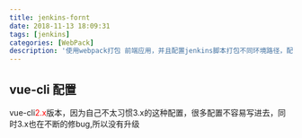 ```yaml
---
title: jenkins-fornt
date: 2018-11-13 18:09:31
tags: [jenkins]
categories: [WebPack]
description: '使用webpack打包 前端应用，并且配置jenkins脚本打包不同环境路径，配置文件如vue-cli、create-react-app都可以配置，后续文章记录常用的webpack优化，从文件大小，传输类型，缓存优化'
---
```

## vue-cli 配置
vue-cli<font color="red">2.x</font>版本，因为自己不太习惯3.x的这种配置，很多配置不容易写进去，同时3.x也在不断的修bug,所以没有升级

